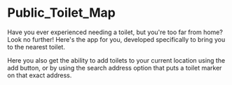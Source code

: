 # Public_Toilet_Map

Have you ever experienced needing a toilet, but you're too far from home?
Look no further! Here's the app for you, developed specifically to bring you to the nearest toilet.

Here you also get the ability to add toilets to your current location using the add button,
or by using the search address option that puts a toilet marker on that exact address.

##
